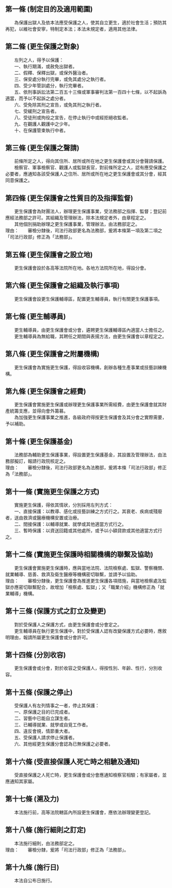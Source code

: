 第一條 (制定目的及適用範圍)
---------------------------
　　為保護出獄人及依本法應受保護之人，使其自立更生，適於社會生活；預防其再犯，以維社會安寧，特制定本法；本法未規定者，適用其他法律。  


第二條 (更生保護之對象)
-----------------------
　　左列之人，得予以保護：  
　　一、執行期滿，或赦免出獄者。  
　　二、假釋、保釋出獄，或保外醫治者。  
　　三、保安處分執行完畢，或免其處分之執行者。  
　　四、受少年管訓處分，執行完畢者。  
　　五、依刑事訴訟法第二百五十三條或軍事審判法第一百四十七條，以不起訴為適當，而予以不起訴之處分者。  
　　六、受免除其刑之宣告，或免其刑之執行者。  
　　七、受緩刑之宣告者。  
　　八、受徒刑或拘役之宣告，在停止執行中或經拒絕收監者。  
　　九、在觀護人觀護中之少年。  
　　十、在保護管束執行中者。  


第三條 (更生保護之聲請)
-----------------------
　　前條所定之人，得向其住所、居所或所在地之更生保護會或其分會聲請保護。  
　　檢察官、軍事檢察官、觀護人或監獄長官，對前條所定之人，認有應受保護之必要者，應通知各該受保護人之住所、居所或所在地之更生保護會或其分會，經其同意保護之。  


第四條 (更生保護會之性質目的及指揮監督)
---------------------------------------
　　更生保護會為財團法人，辦理更生保護事業，受法務部之指揮、監督；登記前應經法務部之許可。其組織及管理辦法，除本法規定者外，由章程定之。  
　　其他個別捐助辦理之更生保護事業，管理辦法，由法務部定之。  
理由：　　審檢分隸後，司法行政部更名為法務部，爰將本條第一項及第二項之「司法行政部」修正為「法務部」。

第五條 (更生保護會之設立地)
---------------------------
　　更生保護會設於各高等法院所在地。各地方法院所在地，得設分會。  


第六條 (更生保護會之組織及執行事項)
-----------------------------------
　　更生保護會設更生保護輔導區，配置更生輔導員，執行有關更生保護事項。  


第七條 (更生輔導員)
-------------------
　　更生輔導員，由更生保護會或分會，遴聘更生保護輔導區內適當人士擔任之。  
　　更生輔導員為無給職，其聘任之期間與表揚方法，由更生保護會以章程定之。  


第八條 (更生保護會之附屬機構)
-----------------------------
　　更生保護會為實施更生保護，得設收容機構，創辦各種生產事業或技藝訓練機構。  


第九條 (更生保護會之經費)
-------------------------
　　更生保護會實施更生保護或辦理更生保護事業所需經費，由更生保護會就其財產統籌支應，並得向會外籌募。  
　　為加強更生保護事業之推進，各級政府得按更生保護會及其分會之實際需要，予以補助。  


第十條 (更生保護基金)
---------------------
　　法務部為輔助更生保護事業，得設置更生保護基金，其設置及管理辦法，由法務部擬訂，報請行政院核定之。  
理由：　　審檢分隸後，司法行政部更名為法務部，爰將本條「司法行政部」修正為「法務部」。

第十一條 (實施更生保護之方式)
-----------------------------
　　實施更生保護，得依其情狀，分別採用左列方式：  
　　一、直接保護：以教導、感化或技藝訓練之方式行之。其衰老、疾病或殘廢者，送由救濟或醫療機構安置或治療。  
　　二、間接保護：以輔導就業、就學或其他適當方式行之。  
　　三、暫時保護：以資送回籍或其他處所，或予以小額貸款或其他適當方式行之。  


第十二條 (實施更生保護時相關機構的聯繫及協助)
---------------------------------------------
　　更生保護會實施更生保護時，應與當地法院、法院檢察處、監獄、警察機關、就業輔導、慈善、救濟及衛生醫療等機構密切聯繫，並請予以協助。  
理由：　　審檢分隸後，更生保護會為推進更生保護各項措施，與當地檢察處及監獄亦應密切聯繫配合，故增加「檢察處、監獄」；又「職業介紹」機構修正為「就業輔導」機構。

第十三條 (保護方式之訂立及變更)
-------------------------------
　　對於受保護人之保護方式，由更生保護會或分會定之。  
　　更生輔導員在執行更生保護中，對於受保護人認有改變保護方式必要時，應敘明理由，報請所屬更生保護會或分會許可。  


第十四條 (分別收容)
-------------------
　　更生保護會或分會，對於收容之受保護人，得按性別、年齡、性行，分別收容。  


第十五條 (保護之停止)
---------------------
　　受保護人有左列情事之一者，停止其保護：  
　　一、原保護之目的已完成者。  
　　二、習藝中已能自立謀生者。  
　　三、已輔導就業、就學或自覓工作者。  
　　四、違反會規，情節重大者。  
　　五、受保護人請求停止保護者。  
　　六、其他經更生保護分會認為已無保護之必要者。  


第十六條 (受直接保護人死亡時之相驗及通知)
-----------------------------------------
　　受直接保護之人死亡時，更生保護會或分會應通知檢察官相驗；有家屬者，並應通知其家屬。  


第十七條 (溯及力)
-----------------
　　本法施行前，高等法院轄區內所設更生保護會，應依法辦理變更登記。  


第十八條 (施行細則之訂定)
-------------------------
　　本法施行細則，由法務部定之。  
理由：　　審檢分隸，爰將「司法行政部」修正為「法務部」。

第十九條 (施行日)
-----------------
　　本法自公布日施行。